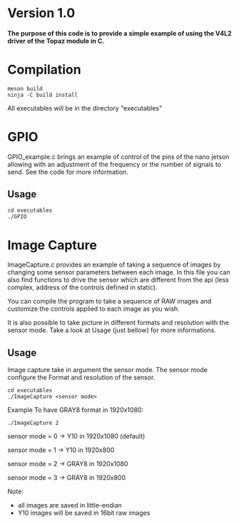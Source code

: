 # Version 1.0

#### The purpose of this code is to provide a simple example of using the V4L2 driver of the Topaz module in C.

# Compilation 

```
meson build
ninja -C build install
```
All executables will be in the directory "executables"

# GPIO

GPIO_example.c brings an example of control of the pins of the nano jetson allowing with an adjustment of the frequency or the number of signals to send. See the code for more information.

## Usage 

``` 
cd executables
./GPIO
```

# Image Capture

ImageCapture.c provides an example of taking a sequence of images by changing some sensor parameters between each image. In this file you can also find functions to drive the sensor which are different from the api (less complex, address of the controls defined in static).

You can compile the program to take a sequence of RAW images and customize the controls applied to each image as you wish.

It is also possible to take picture in different formats and resolution with the sensor mode. Take a look at Usage (just bellow) for more informations.


## Usage 

Image capture take in argument the sensor mode. 
The sensor mode configure the Format and resolution of the sensor.

``` 
cd executables
./ImageCapture <sensor mode>
```

Example To have GRAY8 format in 1920x1080:

``` 
./ImageCapture 2
```
sensor mode = 0 -> Y10  in 1920x1080 (default)

sensor mode = 1 -> Y10  in 1920x800

sensor mode = 2 -> GRAY8  in 1920x1080

sensor mode = 3 -> GRAY8  in 1920x800

Note:  
- all images are saved in little-endian
- Y10 images will be saved in 16bit raw images
